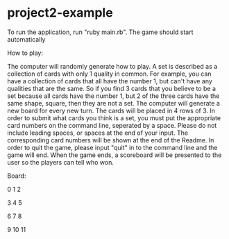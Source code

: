 # project2-example

To run the application, run "ruby main.rb". The game should start automatically

How to play:

The computer will randomly generate how to play. A set is described as a collection of cards with only 1 quality in common. For example, you can have a collection of cards that all have the number 1, but can't have any qualities that are the same. So if you find 3 cards that you believe to be a set because all cards have the number 1, but 2 of the three cards have the same shape, square, then they are not a set. The computer will generate a new board for every new turn. The cards will be placed in 4 rows of 3. In order to submit what cards you think is a set, you must put the appropriate card numbers on the command line, seperated by a space. Please do not include leading spaces, or spaces at the end of your input. The corresponding card numbers will be shown at the end of the Readme. In order to quit the game, please input "quit" in to the command line and the game will end. When the game ends, a scoreboard will be presented to the user so the players can tell who won. 

Board:

0   1   2

3   4   5

6   7   8

9   10  11
